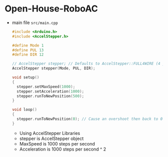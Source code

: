 # Open-House-RoboAC

- main file `src/main.cpp`
  ```cpp
  #include <Arduino.h>
  #include <AccelStepper.h>

  #define Mode 1
  #define PUL 13
  #define DIR 12

  // AccelStepper stepper; // Defaults to AccelStepper::FULL4WIRE (4 pins) on 2, 3, 4, 5
  AccelStepper stepper(Mode, PUL, DIR);

  void setup()
  {
    stepper.setMaxSpeed(1000);
    stepper.setAcceleration(1000);
    stepper.runToNewPosition(500);
  }

  void loop()
  {
    stepper.runToNewPosition(0); // Cause an overshoot then back to 0
  }
  ```

    - Using AccelStepper Libraries
    - stepper is AccelStepper object
    - MaxSpeed is 1000 steps per second
    - Acceleration is 1000 steps per second ^ 2